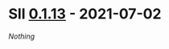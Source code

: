 # Sll [0.1.13] - 2021-07-02

*Nothing*

[0.1.13]: https://github.com/sl-lang/sll/compare/sll-v0.1.12...sll-v0.1.13
